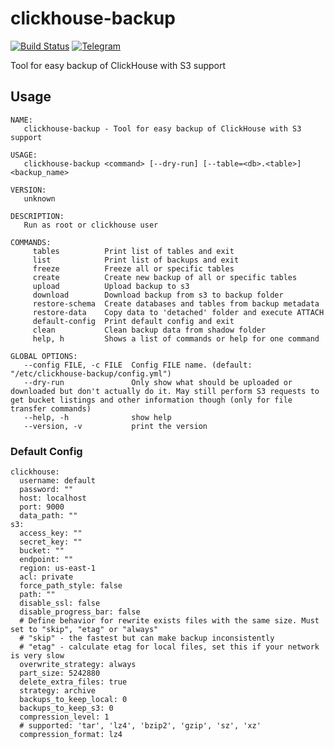 
# clickhouse-backup

[![Build Status](https://travis-ci.org/AlexAkulov/clickhouse-backup.svg?branch=master)](https://travis-ci.org/AlexAkulov/clickhouse-backup)
[![Telegram](https://img.shields.io/badge/telegram-join%20chat-3796cd.svg)](https://t.me/clickhousebackup)

Tool for easy backup of ClickHouse with S3 support

## Usage

```
NAME:
   clickhouse-backup - Tool for easy backup of ClickHouse with S3 support

USAGE:
   clickhouse-backup <command> [--dry-run] [--table=<db>.<table>] <backup_name>

VERSION:
   unknown

DESCRIPTION:
   Run as root or clickhouse user

COMMANDS:
     tables          Print list of tables and exit
     list            Print list of backups and exit
     freeze          Freeze all or specific tables
     create          Create new backup of all or specific tables
     upload          Upload backup to s3
     download        Download backup from s3 to backup folder
     restore-schema  Create databases and tables from backup metadata
     restore-data    Copy data to 'detached' folder and execute ATTACH
     default-config  Print default config and exit
     clean           Clean backup data from shadow folder
     help, h         Shows a list of commands or help for one command

GLOBAL OPTIONS:
   --config FILE, -c FILE  Config FILE name. (default: "/etc/clickhouse-backup/config.yml")
   --dry-run               Only show what should be uploaded or downloaded but don't actually do it. May still perform S3 requests to get bucket listings and other information though (only for file transfer commands)
   --help, -h              show help
   --version, -v           print the version
```

### Default Config
```
clickhouse:
  username: default
  password: ""
  host: localhost
  port: 9000
  data_path: ""
s3:
  access_key: ""
  secret_key: ""
  bucket: ""
  endpoint: ""
  region: us-east-1
  acl: private
  force_path_style: false
  path: ""
  disable_ssl: false
  disable_progress_bar: false
  # Define behavior for rewrite exists files with the same size. Must set to "skip", "etag" or "always"
  # "skip" - the fastest but can make backup inconsistently
  # "etag" - calculate etag for local files, set this if your network is very slow
  overwrite_strategy: always
  part_size: 5242880
  delete_extra_files: true
  strategy: archive
  backups_to_keep_local: 0
  backups_to_keep_s3: 0
  compression_level: 1
  # supported: 'tar', 'lz4', 'bzip2', 'gzip', 'sz', 'xz'
  compression_format: lz4
```
